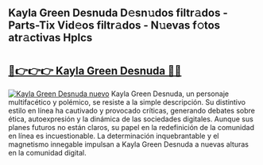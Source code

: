## Kayla Green Desnuda D𝚎sn𝚞dos filtr𝚊dos - Parts-Tix Vid𝚎os filtr𝚊dos - N𝚞evas f𝚘tos atr𝚊ctivas Hplcs

# <h2><a href="http://mb13msk.tromn.icu/?c=Kayla+Green+Desnuda">🔗👉👉👉 Kayla Green Desnuda 🔗🔗</a></h2>

[![Kayla Green Desnuda nuevo](https://i.imgur.com/pEAQMta.gif)](http://mb13msk.tromn.icu/?c=Kayla+Green+Desnuda)
Kayla Green Desnuda, un personaje multifacético y polémico, se resiste a la simple descripción. Su distintivo estilo en línea ha cautivado y provocado críticas, generando debates sobre ética, autoexpresión y la dinámica de las sociedades digitales. Aunque sus planes futuros no están claros, su papel en la redefinición de la comunidad en línea es incuestionable. La determinación inquebrantable y el magnetismo innegable impulsan a Kayla Green Desnuda a nuevas alturas en la comunidad digital.
